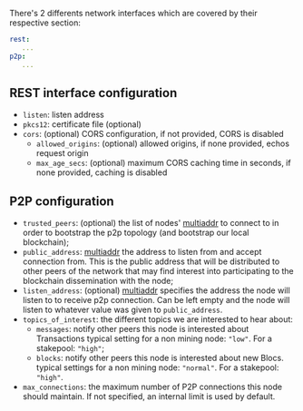 
There's 2 differents network interfaces which are covered by their respective section:

```yaml
rest:
   ...
p2p:
   ...
```

## REST interface configuration

- `listen`: listen address
- `pkcs12`: certificate file (optional)
- `cors`: (optional) CORS configuration, if not provided, CORS is disabled
  - `allowed_origins`: (optional) allowed origins, if none provided, echos request origin
  - `max_age_secs`: (optional) maximum CORS caching time in seconds, if none provided, caching is disabled

## P2P configuration

- `trusted_peers`: (optional) the list of nodes' [multiaddr][multiaddr] to connect to in order to
    bootstrap the p2p topology (and bootstrap our local blockchain);
- `public_address`: [multiaddr][multiaddr] the address to listen from and accept connection
    from. This is the public address that will be distributed to other peers
    of the network that may find interest into participating to the blockchain
    dissemination with the node;
- `listen_address`: (optional) [multiaddr][multiaddr] specifies the address the node
    will listen to to receive p2p connection. Can be left empty and the node will listen
    to whatever value was given to `public_address`.
- `topics_of_interest`: the different topics we are interested to hear about:
    - `messages`: notify other peers this node is interested about Transactions
    typical setting for a non mining node: `"low"`. For a stakepool: `"high"`;
    - `blocks`: notify other peers this node is interested about new Blocs.
    typical settings for a non mining node: `"normal"`. For a stakepool: `"high"`.
- `max_connections`: the maximum number of P2P connections this node should
    maintain. If not specified, an internal limit is used by default.

[multiaddr]: https://github.com/multiformats/multiaddr